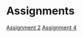 # Assignments
[Assignment 2](http://localhost:8889/notebooks/Assignment_week_2%20(3).ipynb)
[Assignment 4](https://github.com/Mateivandermeer/Assignments/blob/master/Assignment_week_4.ipynb)

